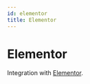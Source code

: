```yaml
---
id: elementor
title: Elementor
---
```


# Elementor

Integration with [Elementor](https://elementor.com/).
